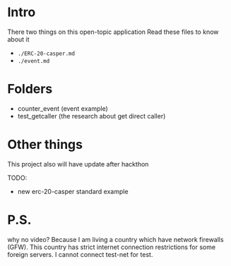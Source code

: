 # Intro
There two things on this open-topic application
Read these files to know about it
- `./ERC-20-casper.md`
- `./event.md`

# Folders
- counter_event (event example)
- test_getcaller (the research about get direct caller)

# Other things
This project also will have update after hackthon

TODO:
- new erc-20-casper standard example

# P.S.
why no video?
Because I am living a country which have network firewalls (GFW).
This country has strict internet connection restrictions for some foreign servers.
I cannot connect test-net for test.